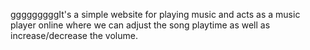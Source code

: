gggggggggIt's a simple website for playing music and acts as a music player online where we can adjust the song playtime as well as increase/decrease the volume.
